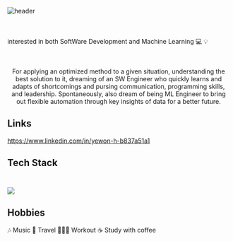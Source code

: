 ![ header](https://capsule-render.vercel.app/api?type=wave&color=auto&height=300&section=header&text=YewonHong&fontSize=90)
<br/><br/><br/><br/>
interested in both SoftWare Development and Machine Learning 💻 💡<br/>

<br/>
<div align="center">

For applying an optimized method to a given situation, understanding the best solution to it, dreaming of an SW Engineer who quickly learns and adapts of shortcomings and pursing communication, programming skills, and leadership. Spontaneously, also dream of being ML Engineer to bring out flexible automation through key insights of data for a better future.
  
  </div>


## Links <br/>
https://www.linkedin.com/in/yewon-h-b837a51a1 <br/>

## Tech Stack <br/><br/>
<img src="https://img.shields.io/badge/HTML-E34F26?style=flat-square&logo=HTML5&logoColor=white"/>



## Hobbies<br/>
🎶 Music 🛫 Travel 🏃🏻‍♀️ Workout ☕️ Study with coffee<br/>

